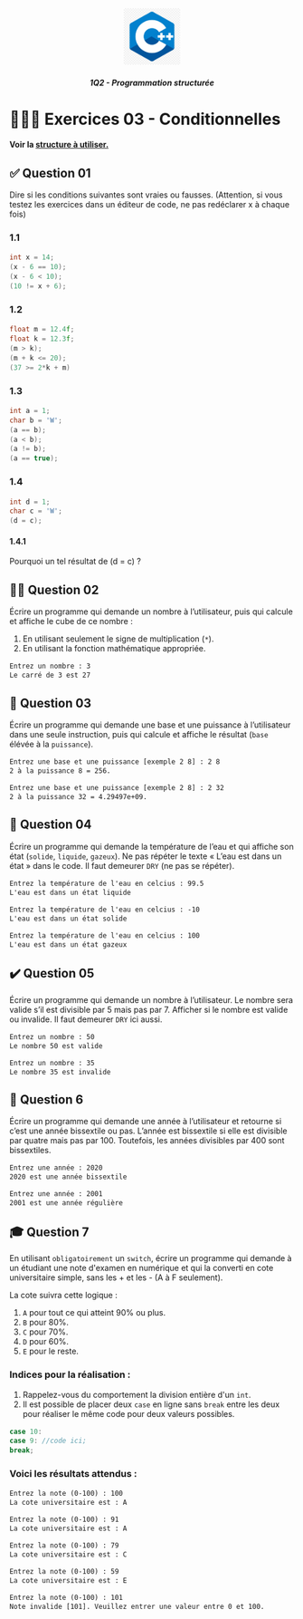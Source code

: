 <p align="Center"><img src="../_includes//logo.jpg" alt="drawing" width="100"/></p>
<h5 align="Center">1Q2 - Programmation structurée</h5>

# 🏋🏻‍♂️ Exercices 03 - Conditionnelles

#### Voir la [structure à utiliser.](../_includes/_rules.md)

## ✅ Question 01

Dire si les conditions suivantes sont vraies ou fausses. (Attention, si vous testez les exercices dans un éditeur de code, ne pas redéclarer x à chaque fois)

### 1.1

```cpp
int x = 14;
(x - 6 == 10);
(x - 6 < 10);
(10 != x + 6);
```

### 1.2

```cpp
float m = 12.4f;
float k = 12.3f;
(m > k);
(m + k <= 20);
(37 >= 2*k + m)

```

### 1.3

```cpp
int a = 1;
char b = 'W';
(a == b);
(a < b);
(a != b);
(a == true);
```

### 1.4

```cpp
int d = 1;
char c = 'W';
(d = c);
```

#### 1.4.1

Pourquoi un tel résultat de (d = c) ?

## 🧑‍💼 Question 02

Écrire un programme qui demande un nombre à l’utilisateur, puis qui calcule et affiche le cube de ce nombre :

1. En utilisant seulement le signe de multiplication (`*`).
2. En utilisant la fonction mathématique appropriée.

```plaintext
Entrez un nombre : 3
Le carré de 3 est 27
```

## 💪 Question 03

Écrire un programme qui demande une base et une puissance à l’utilisateur dans une seule instruction, puis qui calcule et affiche le résultat (`base` élévée à la `puissance`).

```plaintext
Entrez une base et une puissance [exemple 2 8] : 2 8
2 à la puissance 8 = 256.
```

```plaintext
Entrez une base et une puissance [exemple 2 8] : 2 32
2 à la puissance 32 = 4.29497e+09.
```

## 🧊 Question 04

Écrire un programme qui demande la température de l’eau et qui affiche son état (`solide`, `liquide`, `gazeux`). Ne pas répéter le texte « L’eau est dans un état » dans le code. Il faut demeurer `DRY` (ne pas se répéter).

```plaintext
Entrez la température de l'eau en celcius : 99.5
L'eau est dans un état liquide
```

```plaintext
Entrez la température de l'eau en celcius : -10
L'eau est dans un état solide
```

```plaintext
Entrez la température de l'eau en celcius : 100
L'eau est dans un état gazeux
```

## ✔️ Question 05

Écrire un programme qui demande un nombre à l’utilisateur. Le nombre sera valide s’il est divisible par 5 mais pas par 7. Afficher si le nombre est valide ou invalide. Il faut demeurer `DRY` ici aussi.

```plaintext
Entrez un nombre : 50
Le nombre 50 est valide
```

```plaintext
Entrez un nombre : 35
Le nombre 35 est invalide
```

## 📅 Question 6

Écrire un programme qui demande une année à l’utilisateur et retourne si c’est une année bissextile ou pas. L’année est bissextile si elle est divisible par quatre mais pas par 100. Toutefois, les années divisibles par 400 sont bissextiles.

```plaintext
Entrez une année : 2020
2020 est une année bissextile
```

```plaintext
Entrez une année : 2001
2001 est une année régulière
```

## 🎓 Question 7

En utilisant `obligatoirement` un `switch`, écrire un programme qui demande à un étudiant une note d'examen en numérique et qui la converti en cote universitaire simple, sans les + et les - (A à F seulement).

La cote suivra cette logique :

1. `A` pour tout ce qui atteint 90% ou plus.
2. `B` pour 80%.
3. `C` pour 70%.
4. `D` pour 60%.
5. `E` pour le reste.

### Indices pour la réalisation :

1. Rappelez-vous du comportement la division entière d'un `int`.
2. Il est possible de placer deux `case` en ligne sans `break` entre les deux pour réaliser le même code pour deux valeurs possibles.

```c++
case 10:
case 9: //code ici;
break;
```

### Voici les résultats attendus :

```plaintext
Entrez la note (0-100) : 100
La cote universitaire est : A
```

```plaintext
Entrez la note (0-100) : 91
La cote universitaire est : A
```

```plaintext
Entrez la note (0-100) : 79
La cote universitaire est : C
```

```plaintext
Entrez la note (0-100) : 59
La cote universitaire est : E
```

```plaintext
Entrez la note (0-100) : 101
Note invalide [101]. Veuillez entrer une valeur entre 0 et 100.
```
